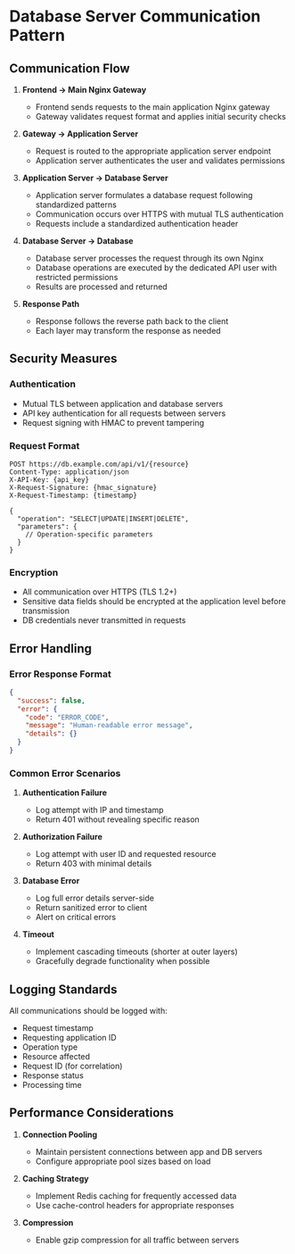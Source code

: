 # Database Server Communication Pattern

## Communication Flow

1. **Frontend → Main Nginx Gateway**
   - Frontend sends requests to the main application Nginx gateway
   - Gateway validates request format and applies initial security checks

2. **Gateway → Application Server**
   - Request is routed to the appropriate application server endpoint
   - Application server authenticates the user and validates permissions

3. **Application Server → Database Server**
   - Application server formulates a database request following standardized patterns
   - Communication occurs over HTTPS with mutual TLS authentication
   - Requests include a standardized authentication header

4. **Database Server → Database**
   - Database server processes the request through its own Nginx
   - Database operations are executed by the dedicated API user with restricted permissions
   - Results are processed and returned

5. **Response Path**
   - Response follows the reverse path back to the client
   - Each layer may transform the response as needed

## Security Measures

### Authentication
- Mutual TLS between application and database servers
- API key authentication for all requests between servers
- Request signing with HMAC to prevent tampering

### Request Format
```
POST https://db.example.com/api/v1/{resource}
Content-Type: application/json
X-API-Key: {api_key}
X-Request-Signature: {hmac_signature}
X-Request-Timestamp: {timestamp}

{
  "operation": "SELECT|UPDATE|INSERT|DELETE",
  "parameters": {
    // Operation-specific parameters
  }
}
```

### Encryption
- All communication over HTTPS (TLS 1.2+)
- Sensitive data fields should be encrypted at the application level before transmission
- DB credentials never transmitted in requests

## Error Handling

### Error Response Format
```json
{
  "success": false,
  "error": {
    "code": "ERROR_CODE",
    "message": "Human-readable error message",
    "details": {}
  }
}
```

### Common Error Scenarios
1. **Authentication Failure**
   - Log attempt with IP and timestamp
   - Return 401 without revealing specific reason

2. **Authorization Failure**
   - Log attempt with user ID and requested resource
   - Return 403 with minimal details

3. **Database Error**
   - Log full error details server-side
   - Return sanitized error to client
   - Alert on critical errors

4. **Timeout**
   - Implement cascading timeouts (shorter at outer layers)
   - Gracefully degrade functionality when possible

## Logging Standards

All communications should be logged with:
- Request timestamp
- Requesting application ID
- Operation type
- Resource affected
- Request ID (for correlation)
- Response status
- Processing time

## Performance Considerations

1. **Connection Pooling**
   - Maintain persistent connections between app and DB servers
   - Configure appropriate pool sizes based on load

2. **Caching Strategy**
   - Implement Redis caching for frequently accessed data
   - Use cache-control headers for appropriate responses

3. **Compression**
   - Enable gzip compression for all traffic between servers 
